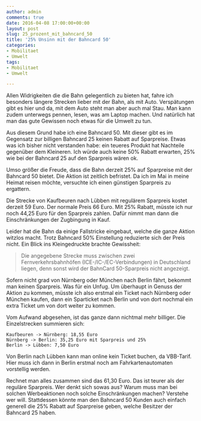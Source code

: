 ```yaml
---
author: admin
comments: true
date: 2016-04-08 17:00:00+00:00
layout: post
slug: 25_prozent_mit_bahncard_50
title: '25% Unsinn mit der Bahncard 50'
categories:
- Mobilitaet
- Umwelt
tags:
- Mobilitaet
- Umwelt

---
```


Allen Widrigkeiten die die Bahn gelegentlich zu bieten hat, fahre ich besonders längere Strecken lieber mit der Bahn, als mit Auto. Verspätungen gibt es hier und da, mit dem Auto steht man aber auch mal Stau. Man kann zudem unterwegs pennen, lesen, was am Laptop machen. Und natürlich hat man das gute Gewissen noch etwas für die Umwelt zu tun.

Aus diesem Grund habe ich eine Bahncard 50. Mit dieser gibt es im Gegensatz zur billigen Bahncard 25 keinen Rabatt auf Sparpreise. Etwas was ich bisher nicht verstanden habe: ein teueres Produkt hat Nachteile gegenüber dem Kleineren. Ich würde auch keine 50% Rabatt erwarten, 25% wie bei der Bahncard 25 auf den Sparpreis wären ok.

Umso größer die Freude, dass die Bahn derzeit 25% auf Sparpreise mit der Bahncard 50 bietet. Die Aktion ist zeitlich befristet. Da ich im Mai in meine Heimat reisen möchte, versuchte ich einen günstigen Sparpreis zu ergattern. 

Die Strecke von Kaufbeuren nach Lübben mit regulärem Sparpreis kostet derzeit 59 Euro. Der normale Preis 66 Euro. Mit 25% Rabatt, müsste ich nur noch 44,25 Euro für den Sparpreis zahlen. Dafür nimmt man dann die Einschränkungen der Zugbingung in Kauf.

Leider hat die Bahn da einige Fallstricke eingebaut, welche die ganze Aktion witzlos macht. Trotz Bahncard 50% Einstellung reduzierte sich der Preis nicht. Ein Blick ins Kleingedruckte brachte Gewissheit:

<blockquote>
Die angegebene Strecke muss zwischen zwei Fernverkehrsbahnhöfen (ICE-/IC-/EC-Verbindungen) in Deutschland liegen, denn sonst wird der BahnCard 50-Sparpreis nicht angezeigt.
</blockquote>

Sofern nicht grad von Nürnberg oder München nach Berlin fährt, bekommt man keinen Sparpreis. Was für ein Unfug. Um überhaupt in Genuss der Aktion zu kommen, müsste ich also erstmal ein Ticket nach Nürnberg oder München kaufen, dann ein Sparticket nach Berlin und von dort nochmal ein extra Ticket um von dort weiter zu kommen.

Vom Aufwand abgesehen, ist das ganze dann nichtmal mehr billiger. Die Einzelstrecken summieren sich:

	Kaufbeuren -> Nürnberg: 18,55 Euro
	Nürnberg -> Berlin: 35,25 Euro mit Sparpreis und 25%
	Berlin -> Lübben: 7,50 Euro

Von Berlin nach Lübben kann man online kein Ticket buchen, da VBB-Tarif. Hier muss ich dann in Berlin erstmal noch am Fahrkartenautomaten vorstellig werden.

Rechnet man alles zusammen sind das 61,30 Euro. Das ist teurer als der reguläre Sparpreis. Wer denkt sich sowas aus? Warum muss man bei solchen Werbeaktionen noch solche Einschränkungen machen? Verstehe wer will. Stattdessen könnte man den Bahncard 50 Kunden auch einfach generell die 25% Rabatt auf Sparpreise geben, welche Besitzer der Bahncard 25 haben.